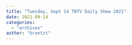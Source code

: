 ```yaml
---
title: "Tuesday, Sept 14 TBTV Daily Show 2021"
date: 2021-09-14
categories: 
  - "archives"
author: "brantzt"
---
```



